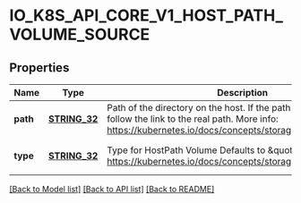 # IO_K8S_API_CORE_V1_HOST_PATH_VOLUME_SOURCE

## Properties
Name | Type | Description | Notes
------------ | ------------- | ------------- | -------------
**path** | [**STRING_32**](STRING_32.md) | Path of the directory on the host. If the path is a symlink, it will follow the link to the real path. More info: https://kubernetes.io/docs/concepts/storage/volumes#hostpath | [default to null]
**type** | [**STRING_32**](STRING_32.md) | Type for HostPath Volume Defaults to \&quot;\&quot; More info: https://kubernetes.io/docs/concepts/storage/volumes#hostpath | [optional] [default to null]

[[Back to Model list]](../README.md#documentation-for-models) [[Back to API list]](../README.md#documentation-for-api-endpoints) [[Back to README]](../README.md)


